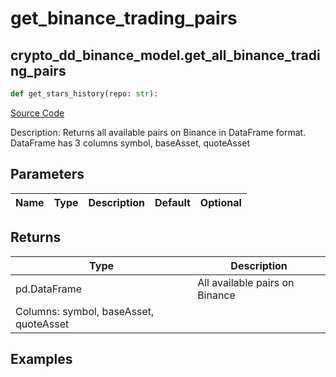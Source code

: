 # get_binance_trading_pairs

## crypto_dd_binance_model.get_all_binance_trading_pairs

```python
def get_stars_history(repo: str):
```
[Source Code](https://github.com/OpenBB-finance/OpenBBTerminal/tree/main/openbb_terminal/decorators.py#L57)

Description: Returns all available pairs on Binance in DataFrame format. DataFrame has 3 columns symbol, baseAsset, quoteAsset

## Parameters

| Name | Type | Description | Default | Optional |
| ---- | ---- | ----------- | ------- | -------- |

## Returns

| Type | Description |
| ---- | ----------- |
| pd.DataFrame | All available pairs on Binance
Columns: symbol, baseAsset, quoteAsset |

## Examples

